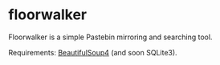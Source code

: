 floorwalker
===========

Floorwalker is a simple Pastebin mirroring and searching tool.

Requirements: [BeautifulSoup4](http://www.crummy.com/software/BeautifulSoup/bs4/doc/) (and soon SQLite3).

